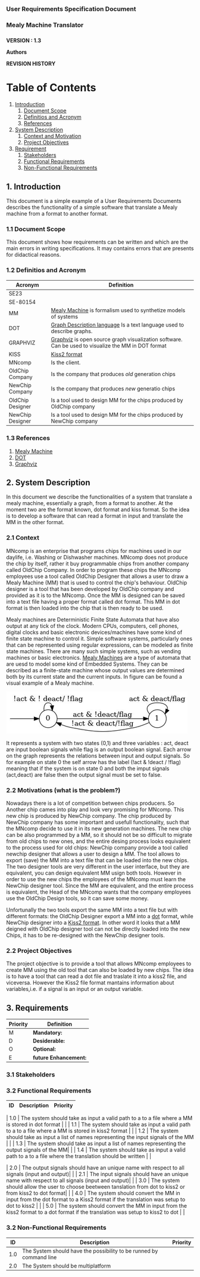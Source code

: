 
### User Requirements Specification Document
### Mealy Machine Translator
#####


**VERSION : 1.3**

**Authors**  


**REVISION HISTORY**



# Table of Contents

1. [Introduction](#p1)
	1. [Document Scope](#sp1.1)
	2. [Definitios and Acronym](#sp1.2) 
	3. [References](#sp1.3)
2. [System Description](#p2)
	1. [Context and Motivation](#sp2.1)
	2. [Project Objectives](#sp2.2)
3. [Requirement](#p3)
 	1. [Stakeholders](#sp3.1)
 	2. [Functional Requirements](#sp3.2)
 	3. [Non-Functional Requirements](#sp3.3)
  
  

<a name="p1"></a>

## 1. Introduction

<a name="sp1.1"></a>
This document is a simple example of a User Requirements Documents  describes the functionality of a simple software that translate a Mealy machine from a format to another format.

### 1.1 Document Scope

This document shows how requirements can be written and which are the main errors in writing specifications. It may contains errors that are presents for didactical reasons. 

### 1.2 Definitios and Acronym


| Acronym				| Definition | 
| ------------------------------------- | ----------- | 
| SE23                                  | |
| SE-80154                              | |
| MM                                    | [Mealy Machine](https://en.wikipedia.org/wiki/Mealy_machine) is formalism used to synthetize models of systems|
| DOT                                   | [Graph Description language](https://en.wikipedia.org/wiki/DOT_%28graph_description_language%29) Is a text language used to describe graphs.|
| GRAPHVIZ                              | [Graphviz](https://www.graphviz.org/) is open source graph visualization software. Can be used to visualize the MM in DOT format|
| KISS                                  |[Kiss2 format](https://automata.cs.ru.nl/BenchmarkCircuits/Kiss) |
| MNcomp                                |Is the client. |
| OldChip Company                       |Is the company that produces *old* generation chips|
| NewChip Company                       |Is the company that produces  *new* generatio chips|
| OldChip Designer                      |Is a tool used to design MM for the chips produced by OldChip company|
| NewChip Designer                      |Is a tool used to design MM for the chips produced by NewChip company|



<a name="sp1.3"></a>

### 1.3 References 

<a name="p2"></a>

1. [Mealy Machine](https://en.wikipedia.org/wiki/Mealy_machine)
2. [DOT](https://en.wikipedia.org/wiki/DOT_%28graph_description_language%29)
3. [Graphviz](https://www.graphviz.org/) 


## 2. System Description

<a name="sp2.15"></a>

In this document we describe the functionalities of a system that translate a mealy machine, essentially a graph, from a format to another. At the moment two are the format known, dot format and kiss format. So the idea is to develop a software that can read a format in input and translate the MM in the other format. 

### 2.1 Context
<a name="sp2.2"></a>

MNcomp is an enterprise that programs chips for machines used in our daylife, i.e. Washing or Dishwasher machines. MNcomp does not produce the chip by itself, rather it buy programmable chips from another company called OldChip Company. In order to program these chips the MNcomp employees use a tool called OldChip Designer that allows a user to draw a Mealy Machine (MM) that is used to control the chip's behaviour. OldChip designer is a tool that has been developed by OldChip company and provided as it is to the MNcomp. Once the MM is designed can be saved into a text file having a proper format called dot format. This MM in dot format is then loaded into the chip that is then ready to be used.

Mealy machines are Deterministic Finite State Automata that have also output at any tick of the clock. Modern CPUs, computers, cell phones, digital clocks and basic electronic devices/machines have some kind of finite state machine to control it. Simple software systems, particularly ones that can be represented using regular expressions, can be modeled as finite state machines. There are many such simple systems, such as vending machines or basic electronics.
[Mealy Machines](https://en.wikipedia.org/wiki/Mealy_machine) are a type of automata that are uesd to model some kind of Embedded Systems. They can be described as a finite-state machine whose output values are determined both by its current state and the current inputs. In figure can be found a visual example of a Mealy machine.

![Example of Mealy Machine](imgs/acc.jpg "Example of a mealy machine")

It represents a system with two states (0,1) and three variables : act, deact are input boolean signals while flag is an output boolean signal. Each arrow on the graph represents the relations between input and output signals. So for example on state 0 the self arrow has the label (!act & !deact / !flag) meaning that if the system is on state 0 and both the imput signals (act,deact) are false then the output signal must be set to false.

### 2.2 Motivations (what is the problem?)
Nowadays there is a lot of competition between chips producers. So Another chip cames into play and look very promising for MNcomp. This new chip is produced by NewChip company. The chip produced by NewChip company has some important and usefull functionality, such that the MNcomp decide to use it in its new generation machines. The new chip can be also programmed by a MM, so it should not be so difficult to migrate from old chips to new ones, and the entire desing process looks equivalent to the process used for  old chips: NewChip company provide a tool called  newchip designer that allows a user to design a MM. The tool allows to export (save) the MM into a text file that can be loaded into the new chips. The two designer tools are very different in the  user interface, but they are equivalent, you can design equivalent MM usign both tools. However in order to use the new chips the employees of the MNcomp must learn the NewChip designer tool. Since the MM are equivalent, and the entire process is equivalent, the Head of the MNcomp wants that the company employees use the OldChip Design tools, so it can save some money.

Unfortunally the two tools export the same MM into a text file but with different formats: the OldChip Designer export a MM into a [dot](https://en.wikipedia.org/wiki/DOT_%28graph_description_language%29) format, while NewChip designer into a [Kiss2 format](https://automata.cs.ru.nl/BenchmarkCircuits/Kiss). In other word it looks that a MM deigned with OldChip designer tool can not be directly loaded into the new Chips, it has to be re-designed with the NewChip designer tools.

### 2.2 Project Objectives 

<a name="p3"></a>

The project objective is to provide a tool that allows MNcomp employees to create MM using the old tool that can also be loaded by new chips. The idea is to have a tool that can read a dot file and traslate it into a kiss2 file, and viceversa. However the Kiss2 file format mantains information about variables,i.e. if a signal is an input or an output variable. 

## 3. Requirements

| Priority | Definition | 
| --------------- | ----------- | 
| M | **Mandatory:**   |
| D | **Desiderable:** |
| O | **Optional:**    |
| E | **future Enhancement:** |

<a name="sp3.1"></a>

### 3.1 Stakeholders

<a name="sp3.2"></a>


### 3.2 Functional Requirements 

| ID | Description | Priority |
| --------------- | ----------- | ---------- | 

| 1.0 |  The system should take as input a valid path to a to a file where a MM is stored in dot format | |
| 1.1 |  The system should take as input a valid path to a to a file where a MM is stored in kiss2 format | |
| 1.2 |  The system should take as input a list of names representing the input signals of the MM | |
| 1.3 |  The system should take as input a list of names representing the output signals of the MM| |
| 1.4 |  The system should take as input a valid path to a to a file where the translation should be written | |

| 2.0 |  The output signals should have an unique name with respect to all signals (input and output)| |
| 2.1 |  The input signals should have an unique name with respect to all signals (input and output)| |
| 3.0 |  The system should allow the user to choose beetween tanslation from dot to kiss2 or from kiss2 to dot format| |
| 4.0 |  The system should convert the MM in input from the dot format to a Kiss2 format if the translation was setup to dot to kiss2 | |
| 5.0 |  The system should convert the MM in input from the kiss2 format to a dot format if the translation was setup to kiss2 to dot | |


<a name="sp3.3"></a>
### 3.2 Non-Functional Requirements 
 
| ID | Description | Priority |
| --------------- | ----------- | ---------- | 
| 1.0 |  The System should have the possibility to be runned by command line| |
| 2.0 |  The System should be multiplatform| |
